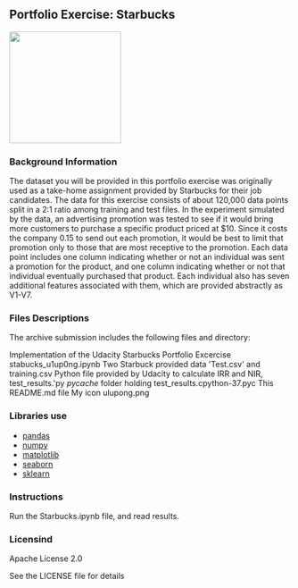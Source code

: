## Portfolio Exercise: Starbucks


<img src="https://opj.ca/wp-content/uploads/2018/02/New-Starbucks-Logo-1200x969.jpg" width="200" height="200">


### Background Information
The dataset you will be provided in this portfolio exercise was originally used as a take-home assignment provided by Starbucks for their job candidates. The data for this exercise consists of about 120,000 data points split in a 2:1 ratio among training and test files. In the experiment simulated by the data, an advertising promotion was tested to see if it would bring more customers to purchase a specific product priced at $10. Since it costs the company 0.15 to send out each promotion, it would be best to limit that promotion only to those that are most receptive to the promotion. Each data point includes one column indicating whether or not an individual was sent a promotion for the product, and one column indicating whether or not that individual eventually purchased that product. Each individual also has seven additional features associated with them, which are provided abstractly as V1-V7.

### Files Descriptions
The archive submission includes the following files and directory:

Implementation of the Udacity Starbucks Portfolio Excercise stabucks_u1up0ng.ipynb
Two Starbuck provided data 'Test.csv' and training.csv
Python file provided by Udacity to calculate IRR and NIR, test_results.'py
_pycache_ folder holding test_results.cpython-37.pyc
This README.md file
My icon ulupong.png

### Libraries use
  * [pandas](https://github.com/pandas-dev/pandas)
  * [numpy](https://github.com/numpy/numpy)
  * [matplotlib](https://github.com/matplotlib/matplotlib)
  * [seaborn](https://github.com/mwaskom/seaborn)
  * [sklearn](https://github.com/scikit-learn/scikit-learn)

### Instructions
Run the Starbucks.ipynb file, and read results.

### Licensind
Apache License 2.0

See the LICENSE file for details

